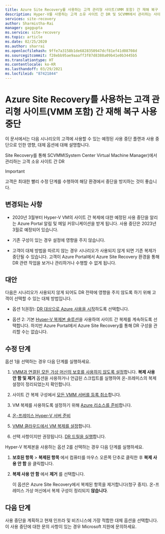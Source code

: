 ```yaml
---
title: Azure Site Recovery를 사용하는 고객 관리형 사이트(VMM 포함) 간 재해 복구 사용 중단 | Microsoft Docs
description: Hyper-V를 사용하는 고객 소유 사이트 간 DR 및 SCVMM에서 관리하는 사이트와 Azure 간 DR에 대한 예정된 사용 중단과 대체 옵션 관련 세부 정보입니다.
services: site-recovery
author: Sharmistha-Rai
manager: gaggupta
ms.service: site-recovery
ms.topic: article
ms.date: 02/25/2020
ms.author: sharrai
ms.openlocfilehash: 9ffe7a3158b1de6828350947dcf81ef41d08708d
ms.sourcegitcommit: f28ebb95ae9aaaff3f87d8388a09b41e0b3445b5
ms.translationtype: HT
ms.contentlocale: ko-KR
ms.lasthandoff: 03/29/2021
ms.locfileid: "87421844"
---
```

# <a name="deprecation-of-disaster-recovery-between-customer-managed-sites-with-vmm-using-azure-site-recovery"></a>Azure Site Recovery를 사용하는 고객 관리형 사이트(VMM 포함) 간 재해 복구 사용 중단

이 문서에서는 다음 시나리오의 고객에 사용할 수 있는 예정된 사용 중단 플랜과 사용 중단으로 인한 영향, 대체 옵션에 대해 설명합니다.

Site Recovery를 통해 SCVMM(System Center Virtual Machine Manager)에서 관리하는 고객 소유 사이트 간 DR

> [!IMPORTANT]
> 고객은 최대한 빨리 수정 단계를 수행하여 해당 환경에서 중단을 방지하는 것이 좋습니다. 

## <a name="what-changes-should-you-expect"></a>변경되는 사항

- 2020년 3월부터 Hyper-V VM의 사이트 간 복제에 대한 예정된 사용 중단을 알리는 Azure Portal 알림 및 메일 커뮤니케이션을 받게 됩니다. 사용 중단은 2023년 3월로 예정되어 있습니다.

- 기존 구성이 있는 경우 설정에 영향을 주지 않습니다.

- 고객이 대체 방법을 따르지 않는 경우 시나리오가 사용되지 않게 되면 기존 복제가 중단될 수 있습니다. 고객이 Azure Portal에서 Azure Site Recovery 환경을 통해 DR 관련 작업을 보거나 관리하거나 수행할 수 없게 됩니다.
 
## <a name="alternatives"></a>대안 

다음은 시나리오가 사용되지 않게 되어도 DR 전략에 영향을 주지 않도록 하기 위해 고객이 선택할 수 있는 대체 방법입니다. 

- 옵션 1(권장): [DR 대상으로 Azure 사용을 시작](hyper-v-vmm-azure-tutorial.md)하도록 선택합니다.


- 옵션 2: 기본 [Hyper-V 복제본 솔루션](/windows-server/virtualization/hyper-v/manage/set-up-hyper-v-replica)을 사용하여 사이트 간 복제를 계속하도록 선택합니다. 하지만 Azure Portal에서 Azure Site Recovery를 통해 DR 구성을 관리할 수는 없습니다. 


## <a name="remediation-steps"></a>수정 단계

옵션 1을 선택하는 경우 다음 단계를 실행하세요.

1. [VMM과 연결된 모든 가상 머신의 보호를 사용하지 않도록 설정](site-recovery-manage-registration-and-protection.md#disable-protection-for-a-hyper-v-virtual-machine-replicating-to-secondary-vmm-server-using-the-system-center-vmm-to-vmm-scenario)합니다. **복제 사용 안 함 및 제거** 옵션을 사용하거나 언급된 스크립트를 실행하여 온-프레미스의 복제 설정이 정리되었는지 확인합니다. 

2. 사이트 간 복제 구성에서 [모든 VMM 서버를 등록 취소](site-recovery-manage-registration-and-protection.md#unregister-a-vmm-server)합니다.

3. VM 복제를 사용하도록 설정하기 위해 [Azure 리소스를 준비](tutorial-prepare-azure-for-hyperv.md)합니다.
4. [온-프레미스 Hyper-V 서버 준비](hyper-v-prepare-on-premises-tutorial.md)
5. [VMM 클라우드에서 VM 복제를 설정](hyper-v-vmm-azure-tutorial.md)합니다.
6. 선택 사항이지만 권장됩니다. [DR 드릴을 실행](tutorial-dr-drill-azure.md)합니다.

Hyper-V 복제본을 사용하는 옵션 2를 선택하는 경우 다음 단계를 실행하세요.

1. **보호된 항목** > **복제된 항목** 에서 컴퓨터를 마우스 오른쪽 단추로 클릭한 후 **복제 사용 안 함** 을 클릭합니다.
2. **복제 사용 안 함** 에서 **제거** 를 선택합니다.

    이 옵션은 Azure Site Recovery에서 복제된 항목을 제거합니다(청구 중지). 온-프레미스 가상 머신에서 복제 구성이 정리되지 **않습니다**. 

## <a name="next-steps"></a>다음 단계
사용 중단을 계획하고 현재 인프라 및 비즈니스에 가장 적합한 대체 옵션을 선택합니다. 이 사용 중단에 대한 문의 사항이 있는 경우 Microsoft 지원에 문의하세요.

